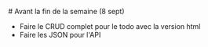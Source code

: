 # Avant la fin de la semaine (8 sept)

- Faire le CRUD complet pour le todo avec la version html
- Faire les JSON pour l'API
